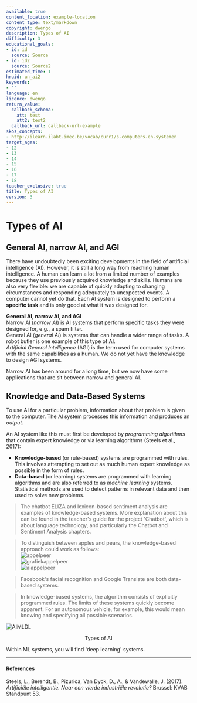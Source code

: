 ```yaml
---
available: true
content_location: example-location
content_type: text/markdown
copyright: dwengo
description: Types of AI
difficulty: 3
educational_goals:
- id: id
  source: Source
- id: id2
  source: Source2
estimated_time: 1
hruid: un_ai2
keywords:
- ''
language: en
licence: dwengo
return_value:
  callback_schema:
    att: test
    att2: test2
  callback_url: callback-url-example
skos_concepts:
- http://ilearn.ilabt.imec.be/vocab/curr1/s-computers-en-systemen
target_ages:
- 12
- 13
- 14
- 15
- 16
- 17
- 18
teacher_exclusive: true
title: Types of AI
version: 3
---
```

# Types of AI

## General AI, narrow AI, and AGI

There have undoubtedly been exciting developments in the field of artificial intelligence (AI). However, it is still a long way from reaching human intelligence. A human can learn a lot from a limited number of examples because they use previously acquired knowledge and skills. Humans are also very flexible: we are capable of quickly adapting to changing circumstances and responding adequately to unexpected events. A computer cannot yet do that. Each AI system is designed to perform a **specific task** and is only good at what it was designed for.

<div class="alert alert-box alert-success">
    <strong>General AI, narrow AI, and AGI</strong><br> 
    Narrow AI (<em>narrow AI</em>) is AI systems that perform specific tasks they were designed for, e.g., a spam filter. <br>
    General AI (<em>general AI</em>) is systems that can handle a wider range of tasks. A robot butler is one example of this type of AI. <br>
    <em>Artificial General Intelligence</em> (AGI) is the term used for computer systems with the same capabilities as a human. We do not yet have the knowledge to design AGI systems.
</div>

Narrow AI has been around for a long time, but we now have some applications that are sit between narrow and general AI.

## Knowledge and Data-Based Systems

To use AI for a particular problem, information about that problem is given to the computer. The AI system processes this information and produces an *output*.

An AI system like this must first be developed by *programming algorithms* that contain expert knowledge or via learning algorithms (Steels et al., 2017):

- **Knowledge-based** (or rule-based) systems are programmed with rules. This involves attempting to set out as much human expert knowledge as possible in the form of rules.
- **Data-based** (or learning) systems are programmed with learning algorithms and are also referred to as *machine learning* systems. Statistical methods are used to detect patterns in relevant data and then used to solve new problems.

> The chatbot ELIZA and lexicon-based sentiment analysis are examples of knowledge-based systems. More explanation about this can be found in the teacher's guide for the project 'Chatbot', which is about language technology, and particularly the Chatbot and Sentiment Analysis chapters.

> To distinguish between apples and pears, the knowledge-based approach could work as follows:<br>
> ![appelpeer](https://user-images.githubusercontent.com/48352335/222241824-c9c43bb2-9f61-4c9c-b02d-2f9afff7b66b.png)<br>
> ![grafiekappelpeer](https://user-images.githubusercontent.com/48352335/222241772-8a2a37b2-4168-4f1b-8bf9-ab6baf23bd1d.png)<br>
> ![aiappelpeer](https://user-images.githubusercontent.com/48352335/222241756-dc5a5c42-d1f6-4b53-8af6-fdf09d395b93.png)

> Facebook's facial recognition and Google Translate are both data-based systems.

> In knowledge-based systems, the algorithm consists of explicitly programmed rules. The limits of these systems quickly become apparent. For an autonomous vehicle, for example, this would mean knowing and specifying all possible scenarios.

![AIMLDL](https://user-images.githubusercontent.com/48352335/218815994-b1befa16-019e-46a3-a29c-f611faeecfd3.png)
<center> Types of AI</center>

Within ML systems, you will find 'deep learning' systems.

-------------
#### References
Steels, L., Berendt, B., Pizurica, Van Dyck, D., A., & Vandewalle, J. (2017). *Artificiële intelligentie. Naar een vierde industriële revolutie?* Brussel: KVAB Standpunt 53.
